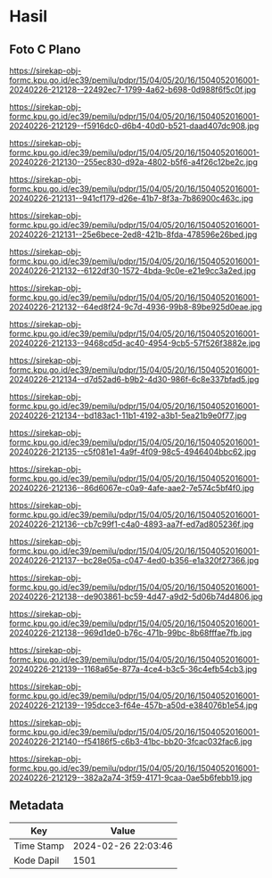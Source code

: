 # Hasil

## Foto C Plano

https://sirekap-obj-formc.kpu.go.id/ec39/pemilu/pdpr/15/04/05/20/16/1504052016001-20240226-212128--22492ec7-1799-4a62-b698-0d988f6f5c0f.jpg

https://sirekap-obj-formc.kpu.go.id/ec39/pemilu/pdpr/15/04/05/20/16/1504052016001-20240226-212129--f5916dc0-d6b4-40d0-b521-daad407dc908.jpg

https://sirekap-obj-formc.kpu.go.id/ec39/pemilu/pdpr/15/04/05/20/16/1504052016001-20240226-212130--255ec830-d92a-4802-b5f6-a4f26c12be2c.jpg

https://sirekap-obj-formc.kpu.go.id/ec39/pemilu/pdpr/15/04/05/20/16/1504052016001-20240226-212131--941cf179-d26e-41b7-8f3a-7b86900c463c.jpg

https://sirekap-obj-formc.kpu.go.id/ec39/pemilu/pdpr/15/04/05/20/16/1504052016001-20240226-212131--25e6bece-2ed8-421b-8fda-478596e26bed.jpg

https://sirekap-obj-formc.kpu.go.id/ec39/pemilu/pdpr/15/04/05/20/16/1504052016001-20240226-212132--6122df30-1572-4bda-9c0e-e21e9cc3a2ed.jpg

https://sirekap-obj-formc.kpu.go.id/ec39/pemilu/pdpr/15/04/05/20/16/1504052016001-20240226-212132--64ed8f24-9c7d-4936-99b8-89be925d0eae.jpg

https://sirekap-obj-formc.kpu.go.id/ec39/pemilu/pdpr/15/04/05/20/16/1504052016001-20240226-212133--9468cd5d-ac40-4954-9cb5-57f526f3882e.jpg

https://sirekap-obj-formc.kpu.go.id/ec39/pemilu/pdpr/15/04/05/20/16/1504052016001-20240226-212134--d7d52ad6-b9b2-4d30-986f-6c8e337bfad5.jpg

https://sirekap-obj-formc.kpu.go.id/ec39/pemilu/pdpr/15/04/05/20/16/1504052016001-20240226-212134--bd183ac1-11b1-4192-a3b1-5ea21b9e0f77.jpg

https://sirekap-obj-formc.kpu.go.id/ec39/pemilu/pdpr/15/04/05/20/16/1504052016001-20240226-212135--c5f081e1-4a9f-4f09-98c5-4946404bbc62.jpg

https://sirekap-obj-formc.kpu.go.id/ec39/pemilu/pdpr/15/04/05/20/16/1504052016001-20240226-212136--86d6067e-c0a9-4afe-aae2-7e574c5bf4f0.jpg

https://sirekap-obj-formc.kpu.go.id/ec39/pemilu/pdpr/15/04/05/20/16/1504052016001-20240226-212136--cb7c99f1-c4a0-4893-aa7f-ed7ad805236f.jpg

https://sirekap-obj-formc.kpu.go.id/ec39/pemilu/pdpr/15/04/05/20/16/1504052016001-20240226-212137--bc28e05a-c047-4ed0-b356-e1a320f27366.jpg

https://sirekap-obj-formc.kpu.go.id/ec39/pemilu/pdpr/15/04/05/20/16/1504052016001-20240226-212138--de903861-bc59-4d47-a9d2-5d06b74d4806.jpg

https://sirekap-obj-formc.kpu.go.id/ec39/pemilu/pdpr/15/04/05/20/16/1504052016001-20240226-212138--969d1de0-b76c-471b-99bc-8b68fffae7fb.jpg

https://sirekap-obj-formc.kpu.go.id/ec39/pemilu/pdpr/15/04/05/20/16/1504052016001-20240226-212139--1168a65e-877a-4ce4-b3c5-36c4efb54cb3.jpg

https://sirekap-obj-formc.kpu.go.id/ec39/pemilu/pdpr/15/04/05/20/16/1504052016001-20240226-212139--195dcce3-f64e-457b-a50d-e384076b1e54.jpg

https://sirekap-obj-formc.kpu.go.id/ec39/pemilu/pdpr/15/04/05/20/16/1504052016001-20240226-212140--f54186f5-c6b3-41bc-bb20-3fcac032fac6.jpg

https://sirekap-obj-formc.kpu.go.id/ec39/pemilu/pdpr/15/04/05/20/16/1504052016001-20240226-212129--382a2a74-3f59-4171-9caa-0ae5b6febb19.jpg


## Metadata

| Key        | Value               |
| ---------- | ------------------- |
| Time Stamp | 2024-02-26 22:03:46 |
| Kode Dapil | 1501                |



